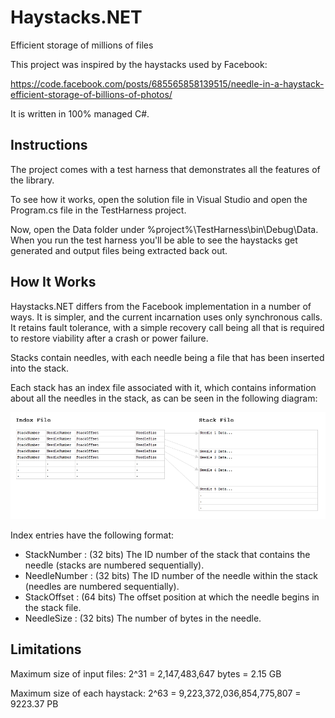 # Haystacks.NET


Efficient storage of millions of files

This project was inspired by the haystacks used by Facebook:

https://code.facebook.com/posts/685565858139515/needle-in-a-haystack-efficient-storage-of-billions-of-photos/

It is written in 100% managed C#.

Instructions
---

The project comes with a test harness that demonstrates all the features of the library.

To see how it works, open the solution file in Visual Studio and open the Program.cs file in the TestHarness project.

Now, open the Data folder under %project%\TestHarness\bin\Debug\Data. When you run the test harness you'll be able to see the haystacks get generated and output files being extracted back out.

How It Works
---

Haystacks.NET differs from the Facebook implementation in a number of ways. It is simpler, and the current incarnation uses only synchronous calls. It retains fault tolerance, with a simple recovery call being all that is required to restore viability after a crash or power failure.

Stacks contain needles, with each needle being a file that has been inserted into the stack.

Each stack has an index file associated with it, which contains information about all the needles in the stack, as can be seen in the following diagram:

![diagram](https://raw.githubusercontent.com/andrewesdaile/Haystacks.NET/master/img/diagram.png)

Index entries have the following format:

- StackNumber : (32 bits) The ID number of the stack that contains the needle (stacks are numbered sequentially).
- NeedleNumber : (32 bits) The ID number of the needle within the stack (needles are numbered sequentially).
- StackOffset : (64 bits) The offset position at which the needle begins in the stack file.
- NeedleSize : (32 bits) The number of bytes in the needle.

Limitations
---

Maximum size of input files:
2^31 = 2,147,483,647 bytes = 2.15 GB

Maximum size of each haystack:
2^63 = 9,223,372,036,854,775,807 = 9223.37 PB

